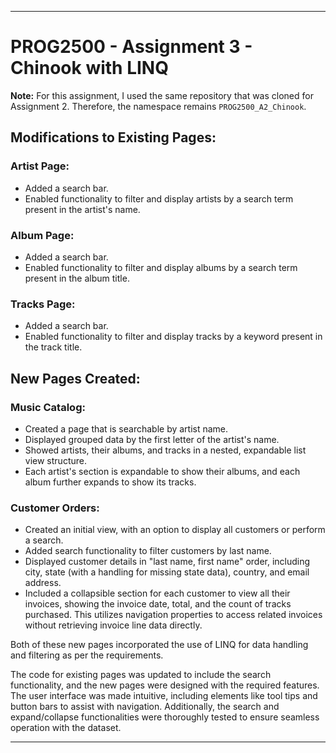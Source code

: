 
---

# PROG2500 - Assignment 3 - Chinook with LINQ 

**Note:** For this assignment, I used the same repository that was cloned for Assignment 2. Therefore, the namespace remains `PROG2500_A2_Chinook`.

## Modifications to Existing Pages:

### Artist Page:
- Added a search bar.
- Enabled functionality to filter and display artists by a search term present in the artist's name.

### Album Page:
- Added a search bar.
- Enabled functionality to filter and display albums by a search term present in the album title.

### Tracks Page:
- Added a search bar.
- Enabled functionality to filter and display tracks by a keyword present in the track title.

## New Pages Created:

### Music Catalog:
- Created a page that is searchable by artist name.
- Displayed grouped data by the first letter of the artist's name.
- Showed artists, their albums, and tracks in a nested, expandable list view structure.
- Each artist's section is expandable to show their albums, and each album further expands to show its tracks.

### Customer Orders:
- Created an initial view, with an option to display all customers or perform a search.
- Added search functionality to filter customers by last name.
- Displayed customer details in "last name, first name" order, including city, state (with a handling for missing state data), country, and email address.
- Included a collapsible section for each customer to view all their invoices, showing the invoice date, total, and the count of tracks purchased. This utilizes navigation properties to access related invoices without retrieving invoice line data directly.

Both of these new pages incorporated the use of LINQ for data handling and filtering as per the requirements.

The code for existing pages was updated to include the search functionality, and the new pages were designed with the required features. The user interface was made intuitive, including elements like tool tips and button bars to assist with navigation. Additionally, the search and expand/collapse functionalities were thoroughly tested to ensure seamless operation with the dataset.

---